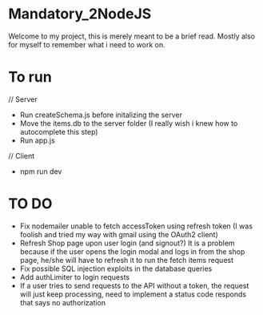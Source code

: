 # Mandatory_2NodeJS
Welcome to my project, this is merely meant to be a brief read. Mostly also for myself to remember what i need to work on.

# To run
// Server
- Run createSchema.js before initalizing the server
- Move the items.db to the server folder (I really wish i knew how to autocomplete this step)
- Run app.js

// Client
- npm run dev

# TO DO
- Fix nodemailer unable to fetch accessToken using refresh token (I was foolish and tried my way with gmail using the OAuth2 client)
- Refresh Shop page upon user login (and signout?) It is a problem because if the user opens the login modal and logs in from the shop page, he/she will have to refresh it to run the fetch items request
- Fix possible SQL injection exploits in the database queries
- Add authLimiter to login requests
- If a user tries to send requests to the API without a token, the request will just keep processing, need to implement a status code responds that says no authorization 


